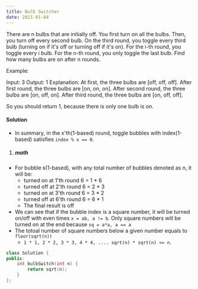```yaml
---
title: Bulb Switcher
date: 2021-01-04
---
```

There are n bulbs that are initially off. You first turn on all the bulbs. Then, you turn off every second bulb. On the third round, you toggle every third bulb (turning on if it's off or turning off if it's on). For the i-th round, you toggle every i bulb. For the n-th round, you only toggle the last bulb. Find how many bulbs are on after n rounds.

Example:

Input: 3
Output: 1 
Explanation: 
At first, the three bulbs are [off, off, off].
After first round, the three bulbs are [on, on, on].
After second round, the three bulbs are [on, off, on].
After third round, the three bulbs are [on, off, off]. 

So you should return 1, because there is only one bulb is on.


#### Solution

- In summary, in the x'th(1-based) round, toggle bubbles with index(1-based) satisfies `index % x == 0`.


1. ##### math

- For bubble `6`(1-based), with any total number of bubbles denoted as n, it will be:
    - turned on at 1'th round 6 = 1 * 6
    - turned off at 2'th round 6 = 2 * 3
    - turned on at 3'th round 6 = 3 * 2
    - turned off at 6'th round 6 = 6 * 1
    - The final result is off
- We can see that if the bubble index is a square number, it will be turned on/off with even times `x = ab, a != b`. Only square numbers will be turned on at the end because `sq = a*a, a == a`
- The totoal number of square numbers below a given number equals to `floor(sqrt(n))`
    - `1 * 1, 2 * 2, 3 * 3, 4 * 4, .... sqrt(n) * sqrt(n) <= n`.

```cpp
class Solution {
public:
    int bulbSwitch(int n) {
        return sqrt(n);
    }
};
```